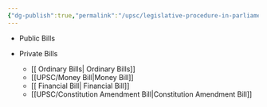```yaml
---
{"dg-publish":true,"permalink":"/upsc/legislative-procedure-in-parliament/"}
---
```


- Public Bills 
- Private Bills

	- [[ Ordinary Bills\| Ordinary Bills]]
	- [[UPSC/Money Bill\|Money Bill]]
	- [[ Financial Bill\| Financial Bill]]
	- [[UPSC/Constitution Amendment Bill\|Constitution Amendment Bill]]